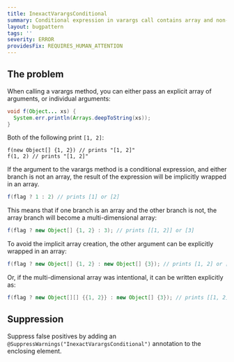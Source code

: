 ```yaml
---
title: InexactVarargsConditional
summary: Conditional expression in varargs call contains array and non-array arguments
layout: bugpattern
tags: ''
severity: ERROR
providesFix: REQUIRES_HUMAN_ATTENTION
---
```


<!--
*** AUTO-GENERATED, DO NOT MODIFY ***
To make changes, edit the @BugPattern annotation or the explanation in docs/bugpattern.
-->

## The problem
When calling a varargs method, you can either pass an explicit array of
arguments, or individual arguments:

```java
void f(Object... xs) {
  System.err.println(Arrays.deepToString(xs));
}
```

Both of the following print `[1, 2]`:

```
f(new Object[] {1, 2}) // prints "[1, 2]"
f(1, 2) // prints "[1, 2]"
```

If the argument to the varargs method is a conditional expression, and either
branch is not an array, the result of the expression will be implicitly wrapped
in an array.

```java
f(flag ? 1 : 2) // prints [1] or [2]
```

This means that if one branch is an array and the other branch is not, the array
branch will become a multi-dimensional array:

```java
f(flag ? new Object[] {1, 2} : 3); // prints [[1, 2]] or [3]
```

To avoid the implicit array creation, the other argument can be explicitly
wrapped in an array:

```java
f(flag ? new Object[] {1, 2} : new Object[] {3}); // prints [1, 2] or [3]
```

Or, if the multi-dimensional array was intentional, it can be written explicitly
as:

```java
f(flag ? new Object[][] {{1, 2}} : new Object[] {3}); // prints [[1, 2]] or [3]
```

## Suppression
Suppress false positives by adding an `@SuppressWarnings("InexactVarargsConditional")` annotation to the enclosing element.
